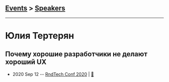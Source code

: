 ## [Events](../README.md) > [Speakers](../speakers.md)
---

# Юлия Тертерян

## Почему хорошие разработчики не делают хороший UX
- 2020 Sep 12 -- [RndTech Conf 2020](https://youtu.be/KEeahVSoL5c)  | [:notebook:](https://drive.google.com/file/d/1jJ6o1VX4P_KwTFBJ7z6WLpUwp3cIPE7F/view)  
